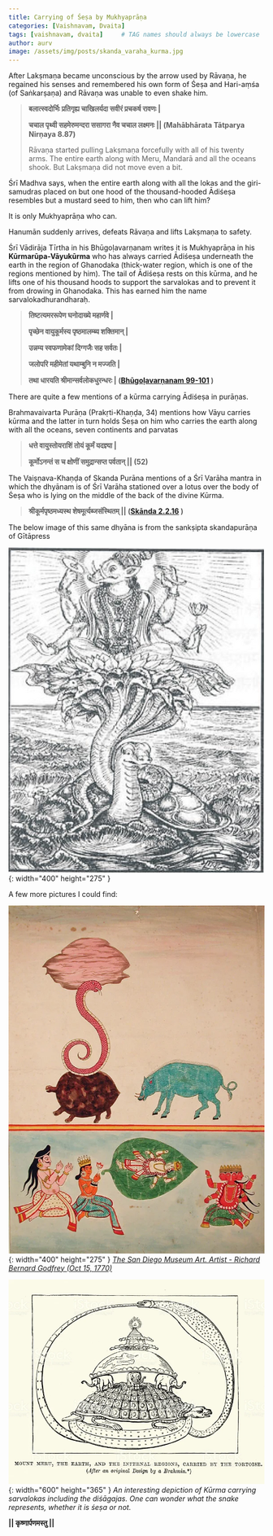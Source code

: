 ```yaml
---
title: Carrying of Śeṣa by Mukhyaprāṇa
categories: [Vaishnavam, Dvaita]
tags: [vaishnavam, dvaita]     # TAG names should always be lowercase
author: aurv
image: /assets/img/posts/skanda_varaha_kurma.jpg
---
```


After Lakṣmaṇa became unconscious by the arrow used by Rāvaṇa, he regained his senses and remembered his own form of Śeṣa and Hari-aṃśa (of Saṅkarṣaṇa) and Rāvaṇa was unable to even shake him.

> **बलात्स्वदोर्भिः प्रतिगृह्य चाखिलर्यदा सवीरं प्रचकर्ष रावणः \|**
>
> **चचाल पृथ्वी सहमेरुमन्दरा ससागरा नैव चचाल लक्ष्मनः \|\| (Mahābhārata Tātparya Nirṇaya 8.87)**
>
> Rāvaṇa started pulling Lakṣmaṇa forcefully with all of his twenty arms. The entire earth along with Meru, Mandarā and all the oceans shook. But Lakṣmaṇa did not move even a bit.

Śrī Madhva says, when the entire earth along with all the lokas and the giri-samudras placed on but one hood of the thousand-hooded Ādiśeṣa resembles but a mustard seed to him, then who can lift him?

It is only Mukhyaprāṇa who can.

Hanumān suddenly arrives, defeats Rāvaṇa and lifts Lakṣmaṇa to safety.

Śrī Vādirāja Tīrtha in his Bhūgoḷavarṇanam writes it is Mukhyaprāṇa in his **Kūrmarūpa-Vāyukūrma** who has always carried Ādiśeṣa underneath the earth in the region of Ghanodaka (thick-water region, which is one of the regions mentioned by him). The tail of Ādiśeṣa rests on this kūrma, and he lifts one of his thousand hoods to support the sarvalokas and to prevent it from drowing in Ghanodaka. This has earned him the name sarvalokadhurandharaḥ.

> **तिष्टत्यमररूपेण घनोदाख्ये महार्णवे \|**
>
> **पृच्छेन वायुकूर्मस्य पृष्ठमालम्ब्य शक्तिमान् \|**
>
> **उन्नम्य स्वफणामेकां दिग्गजैः सह सर्वतः \|**
>
> **जलोपरि महीमेतां यथाम्बुनि न मज्जति \|**
>
> **तथा धारयति श्रीमान्सर्वलोकधुरन्धरः \| (<a target="_blank" href="https://archive.org/details/bhugolavarnana/page/n85/mode/2up">Bhūgoḷavarṇanam 99-101</a>
)**

There are quite a few mentions of a kūrma carrying Ādiśeṣa in purāṇas.

Brahmavaivarta Purāṇa (Prakṛti-Khaṇḍa, 34) mentions how Vāyu carries kūrma and the latter in turn holds Śeṣa on him who carries the earth along with all the oceans, seven continents and parvatas

> **धत्ते वायुस्तोयराशिं तोयं कूर्मं यदज्ञ्या \|**
>
> **कूर्मोऽनन्तं स च क्षोणीं समुद्रान्सप्त पर्वतान् \|\| (52)**

The Vaiṣṇava-Khaṇḍa of Skanda Purāna mentions of a Śrī Varāha mantra in which the dhyānam is of Śrī Varāha stationed over a lotus over the body of Śeṣa who is lying on the middle of the back of the divine Kūrma.

> **श्रीकूर्मपृष्ठमध्यस्थ शेषमूर्त्यब्जसंस्थितम् \|\| (<a target="_blank" href="https://www.wisdomlib.org/hinduism/book/the-skanda-purana/d/doc370681.html">Skānda 2.2.16</a>
)**

The below image of this same dhyāna is from the sankṣipta skandapurāṇa of Gītāpress

![Desktop View](/assets/img/posts/skanda_varaha_kurma.jpg){: width="400" height="275" }

A few more pictures I could find:

![Desktop View](/assets/img/posts/kurma_sandiego.jpg){: width="400" height="275" }
_<a target="_blank" href="https://www.flickr.com/photos/thesandiegomuseumofartcollection/6125139812/in/photostream/)https://www.flickr.com/photos/thesandiegomuseumofartcollection/6125139812/in/photostream/">The San Diego Museum Art. Artist - Richard Bernard Godfrey (Oct 15, 1770)</a>_

![Desktop View](/assets/img/posts/kurma_depiction.jpg){: width="600" height="365" }
_An interesting depiction of Kūrma carrying sarvalokas including the diśāgajas. One can wonder what the snake represents, whether it is śeṣa or not._

**\|\| कृष्णार्पणमस्तु \|\|**

